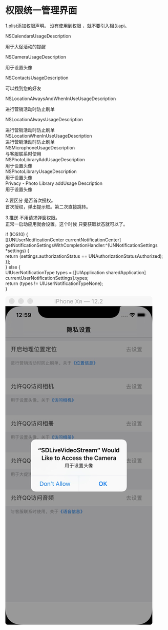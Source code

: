 # 权限统一管理界面

1.plist添加权限声明。 没有使用到权限 ，就不要引入相关api。

<key>NSCalendarsUsageDescription</key>   

<string>用于大促活动的提醒</string>  

<key>NSCameraUsageDescription</key>  

<string>用于设置头像</string>   

<key>NSContactsUsageDescription</key> 

<string>可以找到您的好友</string>    

<key>NSLocationAlwaysAndWhenInUseUsageDescription</key>   

<string>进行营销活动时防止刷单</string>    

<key>NSLocationAlwaysUsageDescription</key>    

<string>进行营销活动时防止刷单</string>    
<key>NSLocationWhenInUseUsageDescription</key>   
<string>进行营销活动时防止刷单</string>    
<key>NSMicrophoneUsageDescription</key>    
<string>与客服联系时使用</string>    
<key>NSPhotoLibraryAddUsageDescription</key>   
<string>用于设置头像</string>    
<key>NSPhotoLibraryUsageDescription</key>    
<string>用于设置头像</string>   
<key>Privacy - Photo Library addUsage Description</key>   
<string>用于设置头像</string>  


2.要区分 是否首次授权。  
首次授权，弹出提示框。第二次直接跳转。   

3.推送 不用请求弹窗权限。   
正常一启动应用就会设置。这个时候 只要获取状态就可以了。   

if (IOS10) {  
[[UNUserNotificationCenter currentNotificationCenter] getNotificationSettingsWithCompletionHandler:^(UNNotificationSettings *settings) {  
return (settings.authorizationStatus == UNAuthorizationStatusAuthorized);  
}];   
} else {   
UIUserNotificationType types = [[UIApplication sharedApplication] currentUserNotificationSettings].types;   
return  (types != UIUserNotificationTypeNone);   
}  
  



![image](https://github.com/suzhiqiu/PermissionManager/blob/master/SDLiveVideoStream/%E6%9D%83%E9%99%90%E6%88%AA%E5%9B%BE.jpg)
